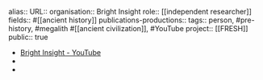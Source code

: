 alias::
URL::
organisation:: Bright Insight
role:: [[independent researcher]] 
fields:: #[[ancient history]]
publications-productions:: 
tags:: person, #pre-history, #megalith #[[ancient civilization]], #YouTube 
project:: [[FRESH]] 
public:: true

- [Bright Insight - YouTube](https://www.youtube.com/@BrightInsight)
-
-